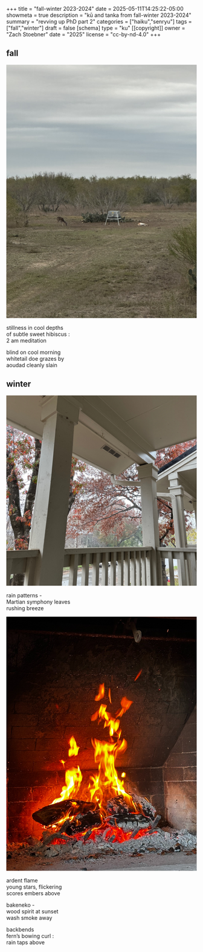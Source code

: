 +++
title = "fall-winter 2023-2024"
date = 2025-05-11T14:25:22-05:00
showmeta = true
description = "kū and tanka from fall-winter 2023-2024"
summary = "revving up PhD part 2"
categories = ["haiku","senryu"]
tags = ["fall","winter"]
draft = false
[schema]
  type = "ku"
[[copyright]]
  owner = "Zach Stoebner"
  date = "2025"
  license = "cc-by-nd-4.0"
+++

## fall

<img src="image/whitetail.jpeg" />

stillness in cool depths <br>
of subtle sweet hibiscus : <br>
2 am meditation <br>

blind on cool morning <br>
whitetail doe grazes by <br>
aoudad cleanly slain <br>

## winter

<img src="image/rain.jpeg" />

rain patterns - <br>
Martian symphony leaves <br>
rushing breeze <br>

<img src="image/flame.jpeg" />

ardent flame <br>
young stars, flickering <br>
scores embers above <br>

bakeneko - <br>
wood spirit at sunset <br>
wash smoke away <br>

backbends <br>
fern’s bowing curl : <br>
rain taps above <br>
